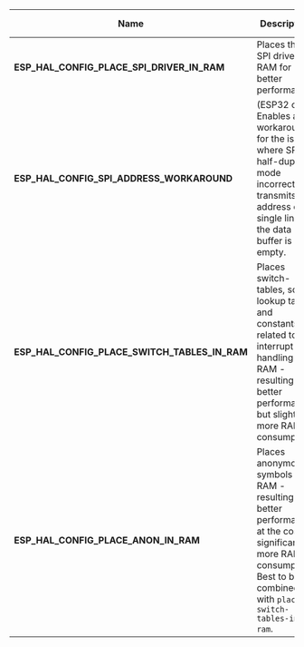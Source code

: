 
| Name | Description | Default value | Allowed value |
|------|-------------|---------------|---------------|
|**ESP_HAL_CONFIG_PLACE_SPI_DRIVER_IN_RAM**|Places the SPI driver in RAM for better performance|false|-
|**ESP_HAL_CONFIG_SPI_ADDRESS_WORKAROUND**|(ESP32 only) Enables a workaround for the issue where SPI in half-duplex mode incorrectly transmits the address on a single line if the data buffer is empty.|true|-
|**ESP_HAL_CONFIG_PLACE_SWITCH_TABLES_IN_RAM**|Places switch-tables, some lookup tables and constants related to interrupt handling into RAM - resulting in better performance but slightly more RAM consumption.|true|-
|**ESP_HAL_CONFIG_PLACE_ANON_IN_RAM**|Places anonymous symbols into RAM - resulting in better performance at the cost of significant more RAM consumption. Best to be combined with `place-switch-tables-in-ram`.|false|-
